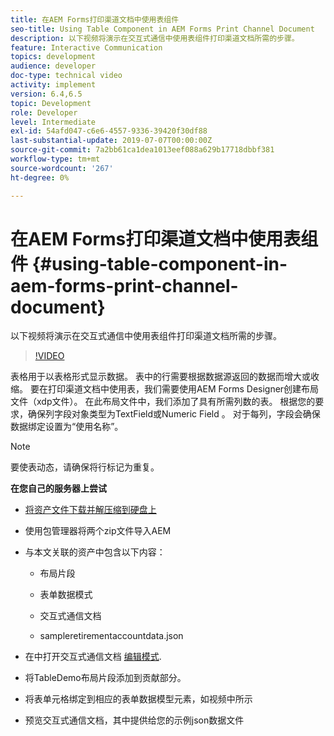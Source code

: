 ```yaml
---
title: 在AEM Forms打印渠道文档中使用表组件
seo-title: Using Table Component in AEM Forms Print Channel Document
description: 以下视频将演示在交互式通信中使用表组件打印渠道文档所需的步骤。
feature: Interactive Communication
topics: development
audience: developer
doc-type: technical video
activity: implement
version: 6.4,6.5
topic: Development
role: Developer
level: Intermediate
exl-id: 54afd047-c6e6-4557-9336-39420f30df88
last-substantial-update: 2019-07-07T00:00:00Z
source-git-commit: 7a2bb61ca1dea1013eef088a629b17718dbbf381
workflow-type: tm+mt
source-wordcount: '267'
ht-degree: 0%

---
```


# 在AEM Forms打印渠道文档中使用表组件 {#using-table-component-in-aem-forms-print-channel-document}

以下视频将演示在交互式通信中使用表组件打印渠道文档所需的步骤。

>[!VIDEO](https://video.tv.adobe.com/v/27769?quality=9&learn=on)

表格用于以表格形式显示数据。 表中的行需要根据数据源返回的数据而增大或收缩。 要在打印渠道文档中使用表，我们需要使用AEM Forms Designer创建布局文件（xdp文件）。 在此布局文件中，我们添加了具有所需列数的表。 根据您的要求，确保列字段对象类型为TextField或Numeric Field 。 对于每列，字段会确保数据绑定设置为“使用名称”。

>[!NOTE]
>
>要使表动态，请确保将行标记为重复。

**在您自己的服务器上尝试**

* [将资产文件下载并解压缩到硬盘上](assets/usingtablesinprintchannel.zip)

* 使用包管理器将两个zip文件导入AEM

* 与本文关联的资产中包含以下内容：

   * 布局片段

   * 表单数据模式

   * 交互式通信文档
   * sampleretirementaccountdata.json

* 在中打开交互式通信文档 [编辑模式](http://localhost:4502/editor.html/content/forms/af/401kstatement/tablesinprintdocument/channels/print.html).

* 将TableDemo布局片段添加到贡献部分。
* 将表单元格绑定到相应的表单数据模型元素，如视频中所示

* 预览交互式通信文档，其中提供给您的示例json数据文件
